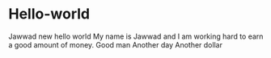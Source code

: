 # Hello-world
Jawwad new hello world
My name is Jawwad and I am working hard to earn a good amount of money.
Good man
Another day Another dollar
